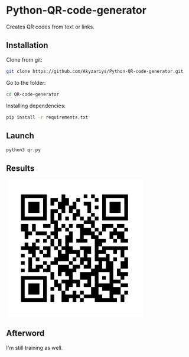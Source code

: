 # Python-QR-code-generator
Creates QR codes from text or links.

## Installation

Clone from git:
```bash
git clone https://github.com/Akyzariys/Python-QR-code-generator.git
```

Go to the folder:
```bash
cd QR-code-generator
```

Installing dependencies:
```bash
pip install -r requirements.txt
```

## Launch

```bash
python3 qr.py
```

## Results

![QrCode](mygit.png)

## Afterword

I'm still training as well.
